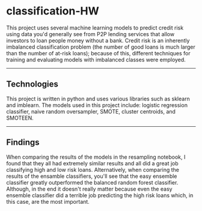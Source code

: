 # classification-HW

This project uses several machine learning models to predict credit risk using data you'd generally see from P2P lending services that allow investors to 
loan people money without a bank. Credit risk is an inherently imbalanced classification problem (the number of good loans is much larger than the number of at-risk loans);
because of this, different techniques for training and evaluating models with imbalanced classes were employed.

---

## Technologies

This project is written in python and uses various libraries such as sklearn and imblearn. The models used in this project include: logistic regression classifier,
naive random oversampler, SMOTE, cluster centroids, and SMOTEEN.

---

## Findings

When comparing the results of the models in the resampling notebook, I found that they all had extremely similar results and all did a great job classifying high and low risk
loans. Alternatively, when comparing the results of the ensamble classifiers, you'll see that the easy ensemble classifier greatly outperformed the balanced random forest 
classifier. Although, in the end it doesn't really matter because even the easy ensemble classifier did a terrible job predicting the high risk loans which, in this case, are
the most important.

